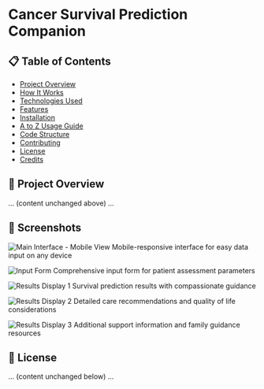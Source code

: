 # Cancer Survival Prediction Companion

## 📋 Table of Contents
- [Project Overview](#-project-overview)
- [How It Works](#-how-it-works)
- [Technologies Used](#-technologies-used)
- [Features](#-features)
- [Installation](#-installation)
- [A to Z Usage Guide](#-a-to-z-usage-guide)
- [Code Structure](#-code-structure)
- [Contributing](#-contributing)
- [License](#-license)
- [Credits](#-credits)

## 🎯 Project Overview
... (content unchanged above) ...

## 📸 Screenshots

![Main Interface - Mobile View](assets/images/WhatsApp-Image-2025-10-24-at-8.41.10-AM.jpg)
Mobile-responsive interface for easy data input on any device

![Input Form](assets/images/WhatsApp-Image-2025-10-24-at-8.47.05-AM.jpg)
Comprehensive input form for patient assessment parameters

![Results Display 1](assets/images/WhatsApp-Image-2025-10-24-at-8.47.59-AM.jpg)
Survival prediction results with compassionate guidance

![Results Display 2](assets/images/WhatsApp-Image-2025-10-24-at-8.48.28-AM.jpg)
Detailed care recommendations and quality of life considerations

![Results Display 3](assets/images/WhatsApp-Image-2025-10-24-at-8.48.52-AM.jpg)
Additional support information and family guidance resources

## 📄 License
... (content unchanged below) ...

